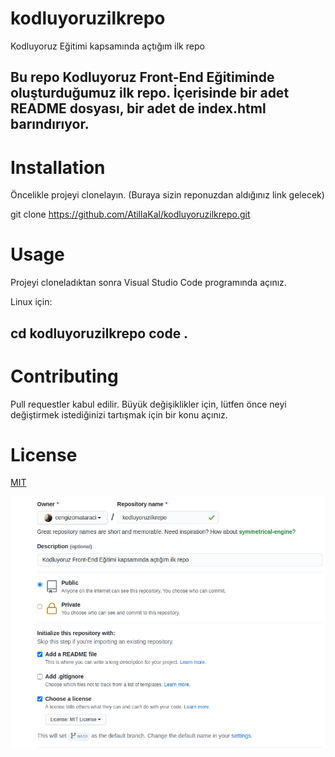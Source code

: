 # kodluyoruzilkrepo
Kodluyoruz Eğitimi kapsamında açtığım ilk repo

Bu repo Kodluyoruz Front-End Eğitiminde oluşturduğumuz ilk repo. İçerisinde bir adet README dosyası, bir adet de index.html barındırıyor.
----
# Installation
Öncelikle projeyi clonelayın. (Buraya sizin reponuzdan aldığınız link gelecek)

git clone https://github.com/AtillaKal/kodluyoruzilkrepo.git
# Usage 
Projeyi cloneladıktan sonra Visual Studio Code programında açınız.

Linux için:

cd kodluyoruzilkrepo
code .
----
# Contributing
Pull requestler kabul edilir. Büyük değişiklikler için, lütfen önce neyi değiştirmek istediğinizi tartışmak için bir konu açınız.
# License
[MIT](https://choosealicense.com/licenses/mit/)

![ilkrepo](https://github.com/Kodluyoruz/taskforce/blob/main/git/odev1/figures/github.png)